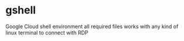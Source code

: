 # gshell
Google Cloud shell environment all required files
works with any kind of linux terminal to connect with RDP
